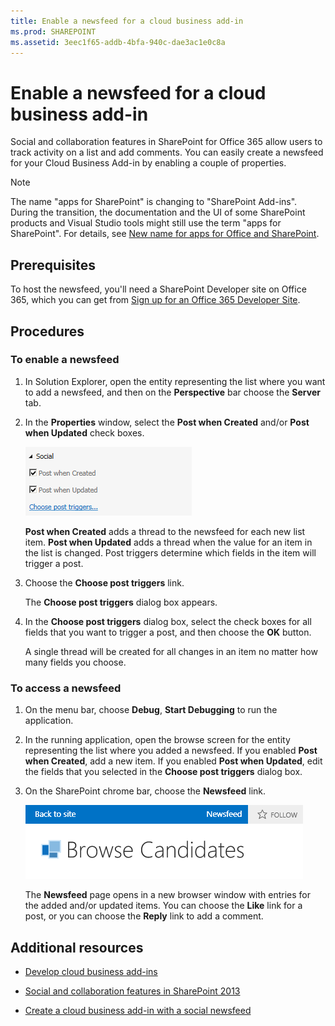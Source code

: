 ```yaml
---
title: Enable a newsfeed for a cloud business add-in
ms.prod: SHAREPOINT
ms.assetid: 3eec1f65-addb-4bfa-940c-dae3ac1e0c8a
---
```



# Enable a newsfeed for a cloud business add-in
Social and collaboration features in SharePoint for Office 365 allow users to track activity on a list and add comments. You can easily create a newsfeed for your Cloud Business Add-in by enabling a couple of properties.
> [!NOTE]
> The name "apps for SharePoint" is changing to "SharePoint Add-ins". During the transition, the documentation and the UI of some SharePoint products and Visual Studio tools might still use the term "apps for SharePoint". For details, see  [New name for apps for Office and SharePoint](new-name-for-apps-for-sharepoint.md#bk_newname). 
  
    
    


## Prerequisites

To host the newsfeed, you'll need a SharePoint Developer site on Office 365, which you can get from  [Sign up for an Office 365 Developer Site](http://go.microsoft.com/fwlink/?LinkId=263490).
  
    
    

## Procedures


### To enable a newsfeed


1. In Solution Explorer, open the entity representing the list where you want to add a newsfeed, and then on the **Perspective** bar choose the **Server** tab.
    
  
2. In the **Properties** window, select the **Post when Created** and/or **Post when Updated** check boxes.
    
     ![Social properties](images/CBAsocial.PNG)
  

    **Post when Created** adds a thread to the newsfeed for each new list item. **Post when Updated** adds a thread when the value for an item in the list is changed. Post triggers determine which fields in the item will trigger a post.
    
  
3. Choose the **Choose post triggers** link.
    
    The **Choose post triggers** dialog box appears.
    
  
4. In the **Choose post triggers** dialog box, select the check boxes for all fields that you want to trigger a post, and then choose the **OK** button.
    
    A single thread will be created for all changes in an item no matter how many fields you choose.
    
  

### To access a newsfeed


1. On the menu bar, choose **Debug**, **Start Debugging** to run the application.
    
  
2. In the running application, open the browse screen for the entity representing the list where you added a newsfeed. If you enabled **Post when Created**, add a new item. If you enabled **Post when Updated**, edit the fields that you selected in the **Choose post triggers** dialog box.
    
  
3. On the SharePoint chrome bar, choose the **Newsfeed** link.
    
     ![The SharePoint chrome bar](images/CBAnewsfeed.PNG)
  

    The **Newsfeed** page opens in a new browser window with entries for the added and/or updated items. You can choose the **Like** link for a post, or you can choose the **Reply** link to add a comment.
    
  

## Additional resources
<a name="bk_addresources"> </a>


-  [Develop cloud business add-ins](develop-cloud-business-add-ins.md)
    
  
-  [Social and collaboration features in SharePoint 2013](http://msdn.microsoft.com/en-us/library/office/jj163280.aspx)
    
  
-  [Create a cloud business add-in with a social newsfeed](create-a-cloud-business-add-in-with-a-social-newsfeed.md)
    
  

